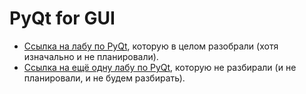 # PyQt for GUI

* [Ссылка на лабу по PyQt](https://github.com/mipt-cs/course-advanced_python/blob/master/content/lab23.rst), которую в целом разобрали (хотя изначально и не планировали).
* [Ссылка на ещё одну лабу по PyQt](https://github.com/mipt-cs/course-advanced_python/blob/master/content/lab24.rst), которую не разбирали (и не планировали, и не будем разбирать).
